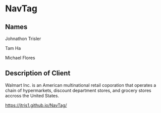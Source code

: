 # NavTag

## Names
Johnathon Trisler

Tam Ha

Michael Flores

## Description of Client

Walmart Inc. is an American multinational retail coporation that operates a chain of hypermarkets, discount department stores, and grocery stores accross the United States.

https://jtris1.github.io/NavTag/
